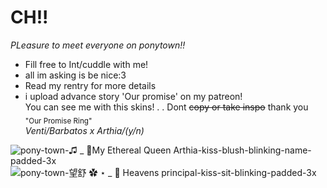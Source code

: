 # CH!! #                  
*PLeasure to meet everyone on ponytown!!*       
- Fill free to Int/cuddle with me!
- all im asking is be nice:3    
- Read my rentry for more details        
- i upload advance story 'Our promise' on my patreon!                     
You can see me with this skins! . . Dont ~~copy or take inspo~~ thank you  
<sub> "Our Promise Ring" </sub>      
*Venti/Barbatos x Arthia/(y/n)*

![pony-town-♫ _ 🩷My Ethereal Queen Arthia-kiss-blush-blinking-name-padded-3x](https://github.com/BarbatosWife/BarbatosWife/assets/151441588/002091da-718c-45e0-a00c-79878c33c3ed)
![pony-town-望舒 ✿ ⋆ _ 🤍 Heavens principal-kiss-sit-blinking-padded-3x](https://github.com/BarbatosWife/BarbatosWife/assets/151441588/f5ca6585-276d-4f67-878c-40dff830ab25)

